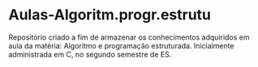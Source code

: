 # Aulas-Algoritm.progr.estrutu
Repositório criado a fim de armazenar os conhecimentos adquiridos em aula da matéria: Algoritmo e programação estruturada. Inicialmente administrada em C, no segundo semestre de ES.
